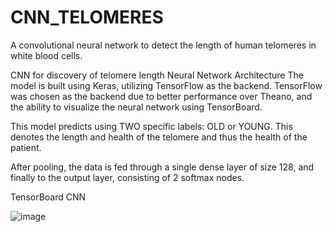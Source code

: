 # CNN_TELOMERES
A convolutional neural network to detect the length of human telomeres in white blood cells.

CNN for discovery of telomere length Neural Network Architecture The model is built using Keras, utilizing TensorFlow as the backend. TensorFlow was chosen as the backend due to better performance over Theano, and the ability to visualize the neural network using TensorBoard.

This model predicts using TWO specific labels: OLD or YOUNG. This denotes the length and health of the telomere and thus the health of the patient.

After pooling, the data is fed through a single dense layer of size 128, and finally to the output layer, consisting of 2 softmax nodes.

TensorBoard CNN

![image](https://user-images.githubusercontent.com/30676606/137251194-55f15a41-39be-4678-8e30-6fd38ea10437.png)




